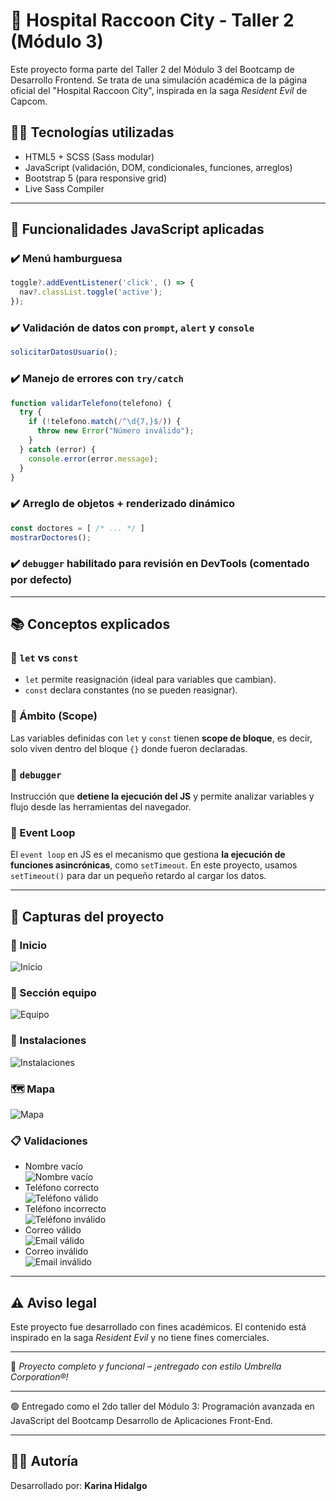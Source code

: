 # 🏥 Hospital Raccoon City - Taller 2 (Módulo 3)

Este proyecto forma parte del Taller 2 del Módulo 3 del Bootcamp de Desarrollo Frontend. Se trata de una simulación académica de la página oficial del "Hospital Raccoon City", inspirada en la saga *Resident Evil* de Capcom.

## 👨‍💻 Tecnologías utilizadas

- HTML5 + SCSS (Sass modular)
- JavaScript (validación, DOM, condicionales, funciones, arreglos)
- Bootstrap 5 (para responsive grid)
- Live Sass Compiler

---

## 🎯 Funcionalidades JavaScript aplicadas

### ✔️ Menú hamburguesa
```js
toggle?.addEventListener('click', () => {
  nav?.classList.toggle('active');
});
```

### ✔️ Validación de datos con `prompt`, `alert` y `console`
```js
solicitarDatosUsuario();
```

### ✔️ Manejo de errores con `try/catch`
```js
function validarTelefono(telefono) {
  try {
    if (!telefono.match(/^\d{7,}$/)) {
      throw new Error("Número inválido");
    }
  } catch (error) {
    console.error(error.message);
  }
}
```

### ✔️ Arreglo de objetos + renderizado dinámico
```js
const doctores = [ /* ... */ ]
mostrarDoctores();
```

### ✔️ `debugger` habilitado para revisión en DevTools (comentado por defecto)

---

## 📚 Conceptos explicados

### 🔹 `let` vs `const`
- `let` permite reasignación (ideal para variables que cambian).
- `const` declara constantes (no se pueden reasignar).

### 🔹 Ámbito (Scope)
Las variables definidas con `let` y `const` tienen **scope de bloque**, es decir, solo viven dentro del bloque `{}` donde fueron declaradas.

### 🔹 `debugger`
Instrucción que **detiene la ejecución del JS** y permite analizar variables y flujo desde las herramientas del navegador.

### 🔹 Event Loop
El `event loop` en JS es el mecanismo que gestiona **la ejecución de funciones asincrónicas**, como `setTimeout`. En este proyecto, usamos `setTimeout()` para dar un pequeño retardo al cargar los datos.

---

## 📸 Capturas del proyecto

### 🧠 Inicio
![Inicio](img/screenshots/screenshoot-index.jpeg)

### 🧪 Sección equipo
![Equipo](img/screenshots/screenshot-equipo.jpeg)

### 🏥 Instalaciones
![Instalaciones](img/screenshots/screenshot-instalaciones.jpeg)

### 🗺️ Mapa
![Mapa](img/screenshots/screenshot-mapa.jpeg)

### 📋 Validaciones
- Nombre vacío  
![Nombre vacío](img/screenshots/screenshot-inicio-a-nombre.PNG)
- Teléfono correcto  
![Teléfono válido](img/screenshots/screenshot-inicio-b-telefono.PNG)
- Teléfono incorrecto  
![Teléfono inválido](img/screenshots/screenshot-inicio-c-telefono-incorrecto.PNG)
- Correo válido  
![Email válido](img/screenshots/screenshot-inicio-d-correo-electronico.PNG)
- Correo inválido  
![Email inválido](img/screenshots/screenshot-inicio-e-correo-invalido.PNG)

---

## ⚠️ Aviso legal
Este proyecto fue desarrollado con fines académicos. El contenido está inspirado en la saga *Resident Evil* y no tiene fines comerciales.

---

🎉 *Proyecto completo y funcional – ¡entregado con estilo Umbrella Corporation®!*

---

🟢 Entregado como el 2do taller del Módulo 3: Programación avanzada en JavaScript del Bootcamp Desarrollo de Aplicaciones Front-End.

---

## 👩‍💻 Autoría
Desarrollado por: **Karina Hidalgo**  